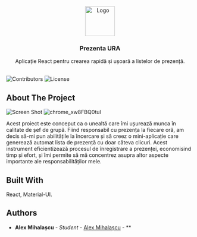 <br/>
<p align="center">
  <a href="https://github.com/alexmihalascu/Prezenta_RAU">
    <img src="https://i.postimg.cc/zBWwxTxx/favicon.png" alt="Logo" width="80" height="80">
  </a>

  <h3 align="center">Prezenta URA</h3>

  <p align="center">
    Aplicație React pentru crearea rapidă și ușoară a listelor de prezență.
    <br/>
    <br/>
  </p>
</p>

![Contributors](https://img.shields.io/github/contributors/alexmihalascu/Prezenta_RAU?color=dark-green) ![License](https://img.shields.io/github/license/alexmihalascu/Prezenta_RAU) 

## About The Project

![Screen Shot](https://i.imgur.com/L5YrF7p.png)
![chrome_xw8FBQ0tul](https://user-images.githubusercontent.com/41302353/226617781-85908f5c-ec12-45d4-853c-8c8bb1b0b6a7.png)


Acest proiect este conceput ca o unealtă care îmi ușurează munca în calitate de șef de grupă. Fiind responsabil cu prezența la fiecare oră, am decis să-mi pun abilitățile la încercare și să creez o mini-aplicație care generează automat lista de prezență cu doar câteva clicuri. Acest instrument eficientizează procesul de înregistrare a prezenței, economisind timp și efort, și îmi permite să mă concentrez asupra altor aspecte importante ale responsabilităților mele.

## Built With

React, Material-UI.

## Authors

* **Alex Mihalașcu** - *Student* - [Alex Mihalașcu](https://github.com/alexmihalascu) - **
